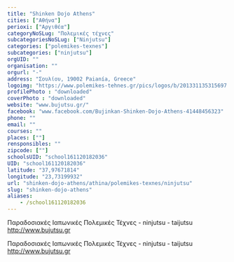 ```yaml
---
title: "Shinken Dojo Athens"
cities: ["Αθήνα"]
perioxi: ["Αργιθέα"]
categoryNoSLug: "Πολεμικές τέχνες"
subcategoriesNoSLug: ["Ninjutsu"]
categories: ["polemikes-texnes"]
subcategories: ["ninjutsu"]
orgUID: ""
organisation: ""
orgurl: "-"
address: "Σουλίου, 19002 Paianía, Greece"
logoimg: "https://www.polemikes-tehnes.gr/pics/logos/b/201331135315697.jpg"
profilePhoto : "downloaded"
coverPhoto : "downloaded"
website: "www.bujutsu.gr/"
facebook: "www.facebook.com/Bujinkan-Shinken-Dojo-Athens-41448456323"
phone: ""
email: ""
courses: ""
places: [""]
rensponsibles: ""
zipcode: [""]
schoolsUID: "school161120182036"
UID: "school161120182036"
latitude: "37,97671814"
longitude: "23,73199932"
url: "shinken-dojo-athens/athina/polemikes-texnes/ninjutsu"
slug: "shinken-dojo-athens"
aliases:
    - /school161120182036
---
```



Παραδοσιακές Ιαπωνικές Πολεμικές Τέχνες - ninjutsu - taijutsu http://www.bujutsu.gr

Παραδοσιακές Ιαπωνικές Πολεμικές Τέχνες - ninjutsu - taijutsu http://www.bujutsu.gr
